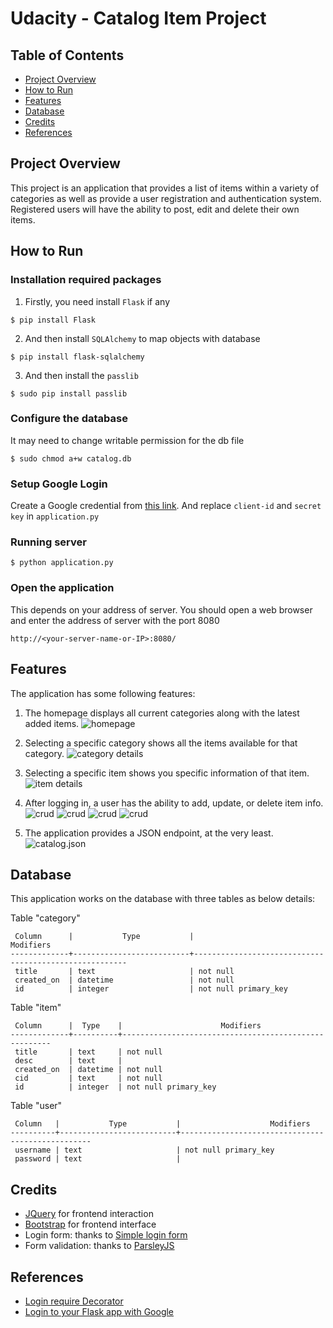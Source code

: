 # Udacity - Catalog Item Project

## Table of Contents

* [Project Overview](#project-overview)
* [How to Run](#how-to-run)
* [Features](#features)
* [Database](#database)
* [Credits](#credits)
* [References](#references)

## Project Overview
This project is an application that provides a list of items within a variety of categories as well as provide a user registration and authentication system. Registered users will have the ability to post, edit and delete their own items.

## How to Run

### Installation required packages

1. Firstly, you need install ```Flask``` if any
```
$ pip install Flask
```

2. And then install ```SQLAlchemy``` to map objects with database
```
$ pip install flask-sqlalchemy
```

3. And then install the ```passlib```
```
$ sudo pip install passlib
```

### Configure the database
It may need to change writable permission for the db file
```
$ sudo chmod a+w catalog.db
```

### Setup Google Login
Create a Google credential from [this link](https://console.developers.google.com/apis/credentials).
And replace ```client-id``` and ```secret key``` in ```application.py```

### Running server
```
$ python application.py
```

### Open the application
This depends on your address of server. You should open a web browser and enter the address of server with the port 8080
```
http://<your-server-name-or-IP>:8080/
```

## Features
The application has some following features:

1. The homepage displays all current categories along with the latest added items.
![homepage](https://d17h27t6h515a5.cloudfront.net/topher/2017/August/598e0c98_localhost8080/localhost8080.png "Homepage")

2. Selecting a specific category shows all the items available for that category.
![category details](https://d17h27t6h515a5.cloudfront.net/topher/2017/August/598e0d0e_snowboarding/snowboarding.png "Category details")

3. Selecting a specific item shows you specific information of that item.
![item details](https://d17h27t6h515a5.cloudfront.net/topher/2017/August/598e0d7a_item/item.png "Item details")

4. After logging in, a user has the ability to add, update, or delete item info.
![crud](https://d17h27t6h515a5.cloudfront.net/topher/2017/August/598e0df0_edititem/edititem.png "CRUD")
![crud](https://d17h27t6h515a5.cloudfront.net/topher/2017/August/598e0e51_snowboardloggedin/snowboardloggedin.png "CRUD")
![crud](https://d17h27t6h515a5.cloudfront.net/topher/2017/August/598e0e8c_snowboardedit/snowboardedit.png "CRUD")
![crud](https://d17h27t6h515a5.cloudfront.net/topher/2017/August/598e0ec8_snowboarddelete/snowboarddelete.png "CRUD")

5. The application provides a JSON endpoint, at the very least.
![catalog.json](https://d17h27t6h515a5.cloudfront.net/topher/2017/August/598e0f11_catalogjson/catalogjson.png "Catalog JSON")

## Database

This application works on the database with three tables as below details:

Table "category"
```
 Column      |           Type           |                       Modifiers                       
-------------+--------------------------+-------------------------------------------------------
 title       | text                     | not null
 created_on  | datetime                 | not null
 id          | integer                  | not null primary_key
```
 
Table "item"
```
 Column      |  Type    |                      Modifiers                       
-------------+----------+------------------------------------------------------
 title       | text     | not null
 desc        | text     | 
 created_on  | datetime | not null
 cid         | text     | not null
 id          | integer  | not null primary_key
```   
    
Table "user"
```
 Column   |           Type           |                    Modifiers                     
----------+--------------------------+--------------------------------------------------
 username | text                     | not null primary_key
 password | text                     | 
```

## Credits
- [JQuery](https://jquery.com/) for frontend interaction
- [Bootstrap](https://getbootstrap.com/) for frontend interface
- Login form: thanks to [Simple login form](https://bootsnipp.com/snippets/featured/simple-login-form-bootsnipp-style-colorgraph)
- Form validation: thanks to [ParsleyJS](http://parsleyjs.org/)

## References
- [Login require Decorator](http://flask.pocoo.org/docs/0.12/patterns/viewdecorators/)
- [Login to your Flask app with Google](https://pythonspot.com/en/login-to-flask-app-with-google/)
